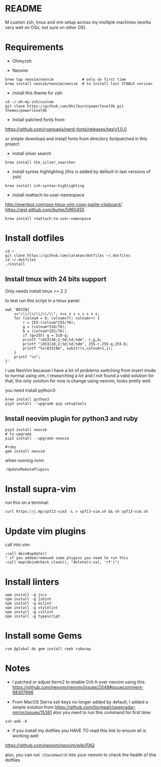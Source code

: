 README
======

M custom zsh, tmux and vim setup across my multiple machines (works
very well on OSx, not sure on other OS).

Requirements
============

- Ohmyzsh 

- Neovim
```
brew tap neovim/neovim             # only on first time
brew install neovim/neovim/neovim  # to install last STABLE version
```
- install this theme for zsh:

```
cd ~/.oh-my-zsh/custom
git clone https://github.com/bhilburn/powerlevel9k.git themes/powerlevel9k
```

- Install patched fonts from:

https://github.com/ryanoasis/nerd-fonts/releases/tag/v1.0.0

or simple download and install fonts from directory fontpatched in this project

- install silver search

```
brew install the_silver_searcher
```

- install syntax highlighting (this is added by default in last versions of zsh)

```
brew install zsh-syntax-highlighting 
```

- install reattach-to-user-namespace

http://evertpot.com/osx-tmux-vim-copy-paste-clipboard/
https://gist.github.com/burke/5960455

```
brew install reattach-to-user-namespace
```

Install dotfiles
================

```
cd ~
git clone https://github.com/carakan/dotfiles ~/.dotfiles
cd ~/.dotfiles
./install
```

Install tmux with 24 bits support
---------------------------------
Only needs install tmux >= 2.2

to test run this script in a tmux panel:
```
awk 'BEGIN{
    s="/\\/\\/\\/\\/\\"; s=s s s s s s s s;
    for (colnum = 0; colnum<77; colnum++) {
        r = 255-(colnum*255/76);
        g = (colnum*510/76);
        b = (colnum*255/76);
        if (g>255) g = 510-g;
        printf "\033[48;2;%d;%d;%dm", r,g,b;
        printf "\033[38;2;%d;%d;%dm", 255-r,255-g,255-b;
        printf "%s\033[0m", substr(s,colnum+1,1);
    }
    printf "\n";
}'
```


I use NeoVim because I have a lot of problems switching from insert mode
to normal using vim, I researching a lot and I not found a valid solution for that, the
only solution for now is change using neovim, looks pretty well.

you need install python3:

```
brew install python3
pip3 install --upgrade pip setuptools
```

Install neovim plugin for python3 and ruby
---------------------------------

```
pip3 install neovim
# to upgrade
pip3 install --upgrade neovim

#ruby
gem install neovim
```

when running nvim
```
:UpdateRemotePlugins
```

Install supra-vim
=============
run this on a terminal:

```
curl https://j.mp/spf13-vim3 -L > spf13-vim.sh && sh spf13-vim.sh
```

Update vim plugins
====================
call into vim:

```
:call dein#update()
" if you added/removed some plugins you need to run this
:call map(dein#check_clean(), "delete(v:val, 'rf')")
```

Install linters
===============
```
npm install -g jscs
npm install -g jshint
npm install -g eslint
npm install -g stylelint
npm install -g csslint
npm install -g typescript 
```

Install some Gems
=================

```
rvm @global do gem install reek rubocop
```

Notes
=====

- I patched or adjust Iterm2 to enable Crtl-h over neovim using this: https://github.com/neovim/neovim/issues/2048#issuecomment-98307896

- From MacOS Sierra ssh keys no longer added by default, I added a simple solution from https://github.com/lionheart/openradar-mirror/issues/15361 also you need to run this command for first time:

```
ssh-add -K
```

- if you install my dotfiles you HAVE TO read this link to ensure all is working well:

https://github.com/neovim/neovim/wiki/FAQ

also, you can run `:CheckHealth` into your neovim to check the health of this dotfiles

